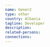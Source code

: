 ```yaml
---
name: Gener2
type: other
country: Albania
tagline: Developer
description:
related-persons:
connections:
---
```

